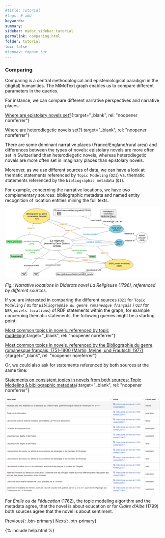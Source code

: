 ```yaml
---
#title: Tutorial
#tags: # add
keywords:
summary:
sidebar: mydoc_sidebar_tutorial
permalink: comparing.html
folder: tutorial
toc: false
#topnav: topnav_tut
---
```


### **Comparing**

Comparing is a central methodological and epistemological paradigm in the (digital) humanities. The MiMoText graph enables us to compare different parameters in the queries.

For instance, we can compare different narrative perspectives and narrative places:

[Where are epistolary novels set?](https://tinyurl.com/2ccjscbs){:target="\_blank", rel: "noopener noreferrer"}

[Where are heterodiegetic novels set?](https://tinyurl.com/2yfvdp23){:target="\_blank", rel: "noopener noreferrer"}

There are some dominant narrative places (France/England/rural area) and differences between the types of novels: epistolary novels are more often set in Switzerland than heterodiegetic novels, whereas heterodiegetic novels are more often set in imaginary places than epistolary novels.

Moreover, as we use different sources of data, we can have a look at thematic statements referenced by `Topic Modeling` (`Q21`) vs. thematic statements referenced by the `bibliographic metadata` (`Q1`).

For example, concerning the narrative locations, we have two complementary sources: bibliographic metadata and named entity recognition of location entities mining the full texts.

![didero](./images/comparing_nar_loc.png)

<cite>Fig.: Narrative locations in Diderots novel _La Religieuse_ (1796), referenced by different sources.</cite>

If you are interested in comparing the different sources (`Q21` for `Topic Modeling` / `Q1` for _`Bibliographie du genre romanesque français`_ / `Q27` for `NER_novels locations`) of RDF statements within the graph, for example concerning thematic statements, the following queries might be a starting point:

[Most common topics in novels, referenced by topic modeling](https://tinyurl.com/2arvhawr){:target="\_blank", rel: "noopener noreferrer"}

[Most common topics in novels, referenced by the Bibliographie du genre romanesque français, 1751-1800 (Martin, Mylne, und Frautschi 1977)](https://tinyurl.com/29ztc9dw){:target="\_blank", rel: "noopener noreferrer"}

Or, we could also ask for statements referenced by both sources at the same time:

[Statements on consistent topics in novels from both sources: Topic Modeling & bibliographic metadata](https://tinyurl.com/2y4e7rbq){:target="\_blank", rel: "noopener noreferrer"}

![biblio](./images/comparing_biblio.png)

For _Émile ou de l’éducation_ (1762), the topic modeling algorithm and the metadata agree, that the novel is about education or for _Claire d’Albe_ (1799) both sources agree that the novel is about sentiment.

[Previous](./change_over_time.html){: .btn-primary} [Next](./up_to_you.html){: .btn-primary}

{% include help.html %}
